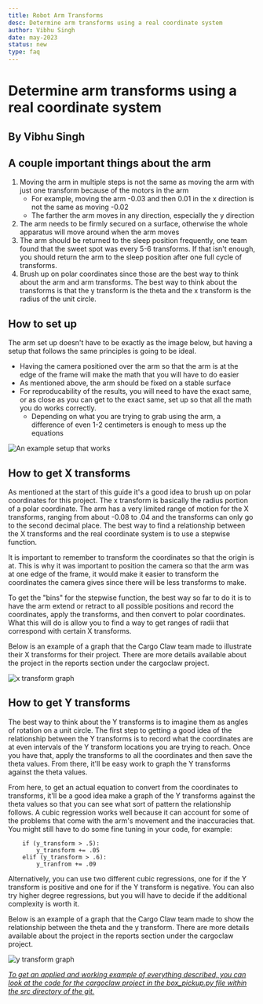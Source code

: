 ```yaml
---
title: Robot Arm Transforms
desc: Determine arm transforms using a real coordinate system
author: Vibhu Singh
date: may-2023
status: new
type: faq
---
```

# Determine arm transforms using a real coordinate system

## By Vibhu Singh

## A couple important things about the arm

1. Moving the arm in multiple steps is not the same as moving the arm with just one transform because of the motors in the arm
    - For example, moving the arm -0.03 and then 0.01 in the x direction is not the same as moving -0.02
    - The farther the arm moves in any direction, especially the y direction
2. The arm needs to be firmly secured on a surface, otherwise the whole apparatus will move around when the arm moves
3. The arm should be returned to the sleep position frequently, one team found that the sweet spot was every 5-6 transforms. If that isn't enough, you should return the arm to the sleep position after one full cycle of transforms.
4. Brush up on polar coordinates since those are the best way to think about the arm and arm transforms. The best way to think about the transforms is that the y transform is the theta and the x transform is the radius of the unit circle.

## How to set up

The arm set up doesn't have to be exactly as the image below, but having a setup that follows the same principles is going to be ideal.
- Having the camera positioned over the arm so that the arm is at the edge of the frame will make the math that you will have to do easier
- As mentioned above, the arm should be fixed on a stable surface
- For reproducability of the results, you will need to have the exact same, or as close as you can get to the exact same, set up so that all the math you do works correctly.
    - Depending on what you are trying to grab using the arm, a difference of even 1-2 centimeters is enough to mess up the equations

![An example setup that works](../images/cargoclaw/cargoclaw_setup.jpg)

## How to get X transforms

As mentioned at the start of this guide it's a good idea to brush up on polar coordinates for this project. The x transform is basically the radius portion of a polar coordinate. The arm has a very limited range of motion for the X transforms, ranging from about -0.08 to .04 and the transforms can only go to the second decimal place. The best way to find a relationship between the X transforms and the real coordinate system is to use a stepwise function. 

It is important to remember to transform the coordinates so that the origin is at. This is why it was important to position the camera so that the arm was at one edge of the frame, it would make it easier to transform the coordinates the camera gives since there will be less transforms to make.

To get the "bins" for the stepwise function, the best way so far to do it is to have the arm extend or retract to all possible positions and record the coordinates, apply the transforms, and then convert to polar coordinates. What this will do is allow you to find a way to get ranges of radii that correspond with certain X transforms.

Below is an example of a graph that the Cargo Claw team made to illustrate their X transforms for their project. There are more details available about the project in the reports section under the cargoclaw project.

![x transform graph](../images/stepwise-for-x-transform.png)

## How to get Y transforms

The best way to think about the Y transforms is to imagine them as angles of rotation on a unit circle. The first step to getting a good idea of the relationship between the Y transforms is to record what the coordinates are at even intervals of the Y transform locations you are trying to reach. Once you have that, apply the transforms to all the coordinates and then save the theta values. From there, it'll be easy work to graph the Y transforms against the theta values.

From here, to get an actual equation to convert from the coordinates to transforms, it'll be a good idea make a graph of the Y transforms against the theta values so that you can see what sort of pattern the relationship follows. A cubic regression works well because it can account for some of the problems that come with the arm's movement and the inaccuracies that. You might still have to do some fine tuning in your code, for example:

```
    if (y_transform > .5):
        y_transform += .05
    elif (y_transform > .6):
        y_tranfrom += .09
```

Alternatively, you can use two different cubic regressions, one for if the Y transform is positive and one for if the Y transform is negative. You can also try higher degree regressions, but you will have to decide if the additional complexity is worth it.

Below is an example of a graph that the Cargo Claw team made to show the relationship between the theta and the y transform. There are more details available about the project in the reports section under the cargoclaw project.

![y transform graph](../images/y-transform-graph.png)

_[To get an applied and working example of everything described, you can look at the code for the cargoclaw project in the box_pickup.py file within the src directory of the git.](../reports/cargoclaw.md)_


